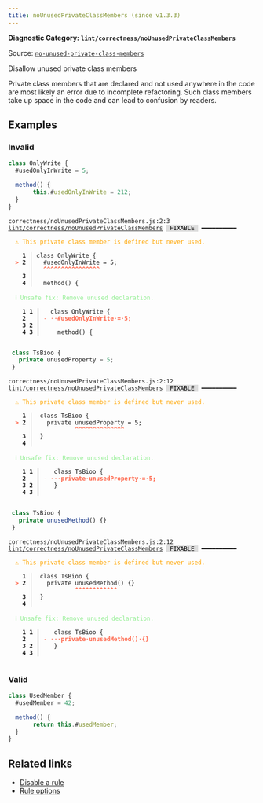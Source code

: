 ```yaml
---
title: noUnusedPrivateClassMembers (since v1.3.3)
---
```


**Diagnostic Category: `lint/correctness/noUnusedPrivateClassMembers`**

Source: <a href="https://eslint.org/docs/latest/rules/no-unused-private-class-members" target="_blank"><code>no-unused-private-class-members</code></a>

Disallow unused private class members

Private class members that are declared and not used anywhere in the code are most likely an error due to incomplete refactoring.
Such class members take up space in the code and can lead to confusion by readers.

## Examples

### Invalid

```jsx
class OnlyWrite {
  #usedOnlyInWrite = 5;

  method() {
       this.#usedOnlyInWrite = 212;
  }
}
```

<pre class="language-text"><code class="language-text">correctness/noUnusedPrivateClassMembers.js:2:3 <a href="https://biomejs.dev/linter/rules/no-unused-private-class-members">lint/correctness/noUnusedPrivateClassMembers</a> <span style="color: #000; background-color: #ddd;"> FIXABLE </span> ━━━━━━━━━━

<strong><span style="color: Orange;">  </span></strong><strong><span style="color: Orange;">⚠</span></strong> <span style="color: Orange;">This private class member is defined but never used.</span>
  
    <strong>1 │ </strong>class OnlyWrite {
<strong><span style="color: Tomato;">  </span></strong><strong><span style="color: Tomato;">&gt;</span></strong> <strong>2 │ </strong>  #usedOnlyInWrite = 5;
   <strong>   │ </strong>  <strong><span style="color: Tomato;">^</span></strong><strong><span style="color: Tomato;">^</span></strong><strong><span style="color: Tomato;">^</span></strong><strong><span style="color: Tomato;">^</span></strong><strong><span style="color: Tomato;">^</span></strong><strong><span style="color: Tomato;">^</span></strong><strong><span style="color: Tomato;">^</span></strong><strong><span style="color: Tomato;">^</span></strong><strong><span style="color: Tomato;">^</span></strong><strong><span style="color: Tomato;">^</span></strong><strong><span style="color: Tomato;">^</span></strong><strong><span style="color: Tomato;">^</span></strong><strong><span style="color: Tomato;">^</span></strong><strong><span style="color: Tomato;">^</span></strong><strong><span style="color: Tomato;">^</span></strong><strong><span style="color: Tomato;">^</span></strong>
    <strong>3 │ </strong>
    <strong>4 │ </strong>  method() {
  
<strong><span style="color: lightgreen;">  </span></strong><strong><span style="color: lightgreen;">ℹ</span></strong> <span style="color: lightgreen;">Unsafe fix</span><span style="color: lightgreen;">: </span><span style="color: lightgreen;">Remove unused declaration.</span>
  
    <strong>1</strong> <strong>1</strong><strong> │ </strong>  class OnlyWrite {
    <strong>2</strong>  <strong> │ </strong><span style="color: Tomato;">-</span> <span style="color: Tomato;"><span style="opacity: 0.8;"><strong>·</strong></span></span><span style="color: Tomato;"><span style="opacity: 0.8;"><strong>·</strong></span></span><span style="color: Tomato;"><strong>#</strong></span><span style="color: Tomato;"><strong>u</strong></span><span style="color: Tomato;"><strong>s</strong></span><span style="color: Tomato;"><strong>e</strong></span><span style="color: Tomato;"><strong>d</strong></span><span style="color: Tomato;"><strong>O</strong></span><span style="color: Tomato;"><strong>n</strong></span><span style="color: Tomato;"><strong>l</strong></span><span style="color: Tomato;"><strong>y</strong></span><span style="color: Tomato;"><strong>I</strong></span><span style="color: Tomato;"><strong>n</strong></span><span style="color: Tomato;"><strong>W</strong></span><span style="color: Tomato;"><strong>r</strong></span><span style="color: Tomato;"><strong>i</strong></span><span style="color: Tomato;"><strong>t</strong></span><span style="color: Tomato;"><strong>e</strong></span><span style="color: Tomato;"><span style="opacity: 0.8;"><strong>·</strong></span></span><span style="color: Tomato;"><strong>=</strong></span><span style="color: Tomato;"><span style="opacity: 0.8;"><strong>·</strong></span></span><span style="color: Tomato;"><strong>5</strong></span><span style="color: Tomato;"><strong>;</strong></span>
    <strong>3</strong> <strong>2</strong><strong> │ </strong>  
    <strong>4</strong> <strong>3</strong><strong> │ </strong>    method() {
  
</code></pre>

```ts
 class TsBioo {
   private unusedProperty = 5;
 }
```

<pre class="language-text"><code class="language-text">correctness/noUnusedPrivateClassMembers.js:2:12 <a href="https://biomejs.dev/linter/rules/no-unused-private-class-members">lint/correctness/noUnusedPrivateClassMembers</a> <span style="color: #000; background-color: #ddd;"> FIXABLE </span> ━━━━━━━━━━

<strong><span style="color: Orange;">  </span></strong><strong><span style="color: Orange;">⚠</span></strong> <span style="color: Orange;">This private class member is defined but never used.</span>
  
    <strong>1 │ </strong> class TsBioo {
<strong><span style="color: Tomato;">  </span></strong><strong><span style="color: Tomato;">&gt;</span></strong> <strong>2 │ </strong>   private unusedProperty = 5;
   <strong>   │ </strong>           <strong><span style="color: Tomato;">^</span></strong><strong><span style="color: Tomato;">^</span></strong><strong><span style="color: Tomato;">^</span></strong><strong><span style="color: Tomato;">^</span></strong><strong><span style="color: Tomato;">^</span></strong><strong><span style="color: Tomato;">^</span></strong><strong><span style="color: Tomato;">^</span></strong><strong><span style="color: Tomato;">^</span></strong><strong><span style="color: Tomato;">^</span></strong><strong><span style="color: Tomato;">^</span></strong><strong><span style="color: Tomato;">^</span></strong><strong><span style="color: Tomato;">^</span></strong><strong><span style="color: Tomato;">^</span></strong><strong><span style="color: Tomato;">^</span></strong>
    <strong>3 │ </strong> }
    <strong>4 │ </strong>
  
<strong><span style="color: lightgreen;">  </span></strong><strong><span style="color: lightgreen;">ℹ</span></strong> <span style="color: lightgreen;">Unsafe fix</span><span style="color: lightgreen;">: </span><span style="color: lightgreen;">Remove unused declaration.</span>
  
    <strong>1</strong> <strong>1</strong><strong> │ </strong>   class TsBioo {
    <strong>2</strong>  <strong> │ </strong><span style="color: Tomato;">-</span> <span style="color: Tomato;"><span style="opacity: 0.8;"><strong>·</strong></span></span><span style="color: Tomato;"><span style="opacity: 0.8;"><strong>·</strong></span></span><span style="color: Tomato;"><span style="opacity: 0.8;"><strong>·</strong></span></span><span style="color: Tomato;"><strong>p</strong></span><span style="color: Tomato;"><strong>r</strong></span><span style="color: Tomato;"><strong>i</strong></span><span style="color: Tomato;"><strong>v</strong></span><span style="color: Tomato;"><strong>a</strong></span><span style="color: Tomato;"><strong>t</strong></span><span style="color: Tomato;"><strong>e</strong></span><span style="color: Tomato;"><span style="opacity: 0.8;"><strong>·</strong></span></span><span style="color: Tomato;"><strong>u</strong></span><span style="color: Tomato;"><strong>n</strong></span><span style="color: Tomato;"><strong>u</strong></span><span style="color: Tomato;"><strong>s</strong></span><span style="color: Tomato;"><strong>e</strong></span><span style="color: Tomato;"><strong>d</strong></span><span style="color: Tomato;"><strong>P</strong></span><span style="color: Tomato;"><strong>r</strong></span><span style="color: Tomato;"><strong>o</strong></span><span style="color: Tomato;"><strong>p</strong></span><span style="color: Tomato;"><strong>e</strong></span><span style="color: Tomato;"><strong>r</strong></span><span style="color: Tomato;"><strong>t</strong></span><span style="color: Tomato;"><strong>y</strong></span><span style="color: Tomato;"><span style="opacity: 0.8;"><strong>·</strong></span></span><span style="color: Tomato;"><strong>=</strong></span><span style="color: Tomato;"><span style="opacity: 0.8;"><strong>·</strong></span></span><span style="color: Tomato;"><strong>5</strong></span><span style="color: Tomato;"><strong>;</strong></span>
    <strong>3</strong> <strong>2</strong><strong> │ </strong>   }
    <strong>4</strong> <strong>3</strong><strong> │ </strong>  
  
</code></pre>

```ts
 class TsBioo {
   private unusedMethod() {}
 }
```

<pre class="language-text"><code class="language-text">correctness/noUnusedPrivateClassMembers.js:2:12 <a href="https://biomejs.dev/linter/rules/no-unused-private-class-members">lint/correctness/noUnusedPrivateClassMembers</a> <span style="color: #000; background-color: #ddd;"> FIXABLE </span> ━━━━━━━━━━

<strong><span style="color: Orange;">  </span></strong><strong><span style="color: Orange;">⚠</span></strong> <span style="color: Orange;">This private class member is defined but never used.</span>
  
    <strong>1 │ </strong> class TsBioo {
<strong><span style="color: Tomato;">  </span></strong><strong><span style="color: Tomato;">&gt;</span></strong> <strong>2 │ </strong>   private unusedMethod() {}
   <strong>   │ </strong>           <strong><span style="color: Tomato;">^</span></strong><strong><span style="color: Tomato;">^</span></strong><strong><span style="color: Tomato;">^</span></strong><strong><span style="color: Tomato;">^</span></strong><strong><span style="color: Tomato;">^</span></strong><strong><span style="color: Tomato;">^</span></strong><strong><span style="color: Tomato;">^</span></strong><strong><span style="color: Tomato;">^</span></strong><strong><span style="color: Tomato;">^</span></strong><strong><span style="color: Tomato;">^</span></strong><strong><span style="color: Tomato;">^</span></strong><strong><span style="color: Tomato;">^</span></strong>
    <strong>3 │ </strong> }
    <strong>4 │ </strong>
  
<strong><span style="color: lightgreen;">  </span></strong><strong><span style="color: lightgreen;">ℹ</span></strong> <span style="color: lightgreen;">Unsafe fix</span><span style="color: lightgreen;">: </span><span style="color: lightgreen;">Remove unused declaration.</span>
  
    <strong>1</strong> <strong>1</strong><strong> │ </strong>   class TsBioo {
    <strong>2</strong>  <strong> │ </strong><span style="color: Tomato;">-</span> <span style="color: Tomato;"><span style="opacity: 0.8;"><strong>·</strong></span></span><span style="color: Tomato;"><span style="opacity: 0.8;"><strong>·</strong></span></span><span style="color: Tomato;"><span style="opacity: 0.8;"><strong>·</strong></span></span><span style="color: Tomato;"><strong>p</strong></span><span style="color: Tomato;"><strong>r</strong></span><span style="color: Tomato;"><strong>i</strong></span><span style="color: Tomato;"><strong>v</strong></span><span style="color: Tomato;"><strong>a</strong></span><span style="color: Tomato;"><strong>t</strong></span><span style="color: Tomato;"><strong>e</strong></span><span style="color: Tomato;"><span style="opacity: 0.8;"><strong>·</strong></span></span><span style="color: Tomato;"><strong>u</strong></span><span style="color: Tomato;"><strong>n</strong></span><span style="color: Tomato;"><strong>u</strong></span><span style="color: Tomato;"><strong>s</strong></span><span style="color: Tomato;"><strong>e</strong></span><span style="color: Tomato;"><strong>d</strong></span><span style="color: Tomato;"><strong>M</strong></span><span style="color: Tomato;"><strong>e</strong></span><span style="color: Tomato;"><strong>t</strong></span><span style="color: Tomato;"><strong>h</strong></span><span style="color: Tomato;"><strong>o</strong></span><span style="color: Tomato;"><strong>d</strong></span><span style="color: Tomato;"><strong>(</strong></span><span style="color: Tomato;"><strong>)</strong></span><span style="color: Tomato;"><span style="opacity: 0.8;"><strong>·</strong></span></span><span style="color: Tomato;"><strong>{</strong></span><span style="color: Tomato;"><strong>}</strong></span>
    <strong>3</strong> <strong>2</strong><strong> │ </strong>   }
    <strong>4</strong> <strong>3</strong><strong> │ </strong>  
  
</code></pre>

### Valid

```jsx
class UsedMember {
  #usedMember = 42;

  method() {
       return this.#usedMember;
  }
}
```

## Related links

- [Disable a rule](/linter/#disable-a-lint-rule)
- [Rule options](/linter/#rule-options)
